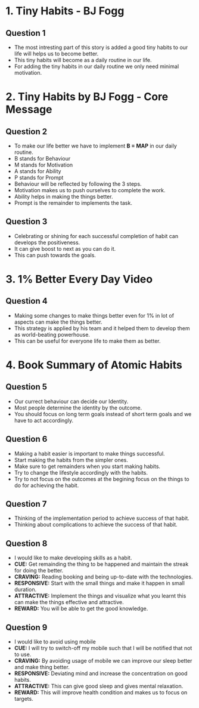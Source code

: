  # 1. Tiny Habits - BJ Fogg

## Question 1

  * The most intresting part of this story is added a good tiny habits to our life will helps us to become better. 
  * This tiny habits will become as a daily routine in our life.
  * For adding the tiny habits in our daily routine we only need minimal motivation.
  
# 2. Tiny Habits by BJ Fogg - Core Message

## Question 2
  * To make our life better we have to implement **B = MAP** in our daily routine.
  * B stands for Behaviour
  * M stands for Motivation
  * A stands for Ability
  * P stands for Prompt
  * Behaviour will be reflected by following the 3 steps. 
  * Motivation makes us to push ourselves to complete the work.
  * Ability helps in making the things better.
  * Prompt is the remainder to implements the task.

## Question 3

  * Celebrating or shining for each successful completion of habit can develops the positiveness.
  * It can give boost to next as you can do it.
  * This can push towards the goals.
  
# 3. 1% Better Every Day Video

## Question 4

  * Making some changes to make things better even for 1% in lot of aspects can make the things better.
  * This strategy is applied by his team and it helped them to develop them as world-beating powerhouse.
  * This can be useful for everyone life to make them as better.
  
# 4. Book Summary of Atomic Habits

## Question 5

   * Our currect behaviour can decide our Identity.
   * Most people determine the identity by the outcome.
   * You should focus on long term goals instead of short term goals and we have to act accordingly.
  
## Question 6

   * Making a habit easier is important to make things successful.
   * Start making the habits from the simpler ones.
   * Make sure to get remainders when you start making habits.
   * Try to change the lifestyle accordingly with the habits.
   * Try to not focus on the outcomes at the begining focus on the things to do for achieving the habit.
  
## Question 7

   * Thinking of the implementation period to achieve success of that habit.
   * Thinking about complications to achieve the success of that habit.

## Question 8

   * I would like to make developing skills as a habit.
   * **CUE:** Get remainding the thing to be happened and maintain the streak for doing the better.
   * **CRAVING:** Reading booking and being up-to-date with the technologies.
   * **RESPONSIVE:** Start with the small things and make it happen in small duration.
   * **ATTRACTIVE:** Implement the things and visualize what you learnt this can make the things effective and attractive.
   * **REWARD:** You will be able to get the good knowledge.
  
## Question 9

   * I would like to avoid using mobile
   * **CUE:** I will try to switch-off my mobile such that I will be notified that not to use.
   * **CRAVING:** By avoiding usage of mobile we can improve our sleep better and make thing better.
   * **RESPONSIVE:** Deviating mind and increase the concentration on good habits.
   * **ATTRACTIVE:** This can give good sleep and gives mental relaxation.
   * **REWARD:** This will improve health condition and makes us to focus on targets.
